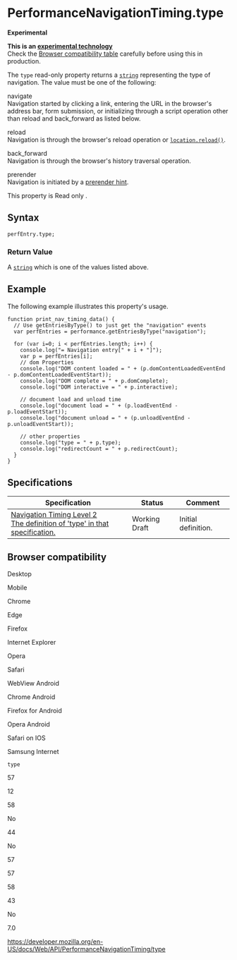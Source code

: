 # PerformanceNavigationTiming.type

**Experimental**

**This is an [experimental technology](https://developer.mozilla.org/en-US/docs/MDN/Guidelines/Conventions_definitions#experimental)**  
Check the [Browser compatibility table](#browser_compatibility) carefully before using this in production.

The `type` read-only property returns a [`string`](../domstring) representing the type of navigation. The value must be one of the following:

navigate  
Navigation started by clicking a link, entering the URL in the browser's address bar, form submission, or initializing through a script operation other than reload and back_forward as listed below.

reload  
Navigation is through the browser's reload operation or [`location.reload()`](../location/reload).

back_forward  
Navigation is through the browser's history traversal operation.

prerender  
Navigation is initiated by a [prerender hint](https://www.w3.org/TR/resource-hints/#prerender).

This property is <span class="badge inline readonly">Read only </span>.

## Syntax

    perfEntry.type;

### Return Value

A [`string`](../domstring) which is one of the values listed above.

## Example

The following example illustrates this property's usage.

    function print_nav_timing_data() {
      // Use getEntriesByType() to just get the "navigation" events
      var perfEntries = performance.getEntriesByType("navigation");

      for (var i=0; i < perfEntries.length; i++) {
        console.log("= Navigation entry[" + i + "]");
        var p = perfEntries[i];
        // dom Properties
        console.log("DOM content loaded = " + (p.domContentLoadedEventEnd - p.domContentLoadedEventStart));
        console.log("DOM complete = " + p.domComplete);
        console.log("DOM interactive = " + p.interactive);

        // document load and unload time
        console.log("document load = " + (p.loadEventEnd - p.loadEventStart));
        console.log("document unload = " + (p.unloadEventEnd - p.unloadEventStart));

        // other properties
        console.log("type = " + p.type);
        console.log("redirectCount = " + p.redirectCount);
      }
    }

## Specifications

<table><thead><tr class="header"><th>Specification</th><th>Status</th><th>Comment</th></tr></thead><tbody><tr class="odd"><td><a href="https://w3c.github.io/navigation-timing/#dom-performancenavigationtiming-type">Navigation Timing Level 2<br />
<span class="small">The definition of 'type' in that specification.</span></a></td><td><span class="spec-wd">Working Draft</span></td><td>Initial definition.</td></tr></tbody></table>

## Browser compatibility

Desktop

Mobile

Chrome

Edge

Firefox

Internet Explorer

Opera

Safari

WebView Android

Chrome Android

Firefox for Android

Opera Android

Safari on IOS

Samsung Internet

`type`

57

12

58

No

44

No

57

57

58

43

No

7.0

<a href="https://developer.mozilla.org/en-US/docs/Web/API/PerformanceNavigationTiming/type" class="_attribution-link">https://developer.mozilla.org/en-US/docs/Web/API/PerformanceNavigationTiming/type</a>
